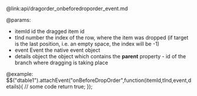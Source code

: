 @link:api/dragorder_onbeforedroporder_event.md

@params:
- itemId	id		the dragged item id		
- tInd		number		the index of the row, where the item was dropped (if target is the last position, i.e. an empty space, the index will be -1)
- event		Event 		the native event object
- details 	object		the object which contains the <b>parent</b> property - id of the branch where dragging is taking place


@example:
$$("dtable1").attachEvent("onBeforeDropOrder",function(itemId,tInd,event,details){
    // some code 
    return true;
});